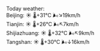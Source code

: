 Today weather:  
Beijing: ☀️   🌡️+31°C 🌬️↘19km/h  
Tianjin: ☀️   🌡️+26°C 🌬️↖7km/h  
Shijiazhuang: ☀️   🌡️+32°C 🌬️↖9km/h  
Tangshan: ☀️   🌡️+30°C 🌬️↓16km/h  
